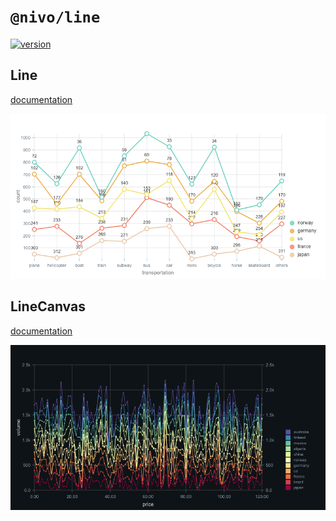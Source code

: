 # `@nivo/line`

[![version](https://img.shields.io/npm/v/@nivo/line.svg?style=flat-square)](https://www.npmjs.com/package/@nivo/line)

## Line

[documentation](http://nivo.rocks/line/)

![Line](https://raw.githubusercontent.com/plouc/nivo/master/packages/line/doc/line.png)

## LineCanvas

[documentation](http://nivo.rocks/line/canvas/)

![LineCanvas](https://raw.githubusercontent.com/plouc/nivo/master/packages/line/doc/line-canvas.png)
